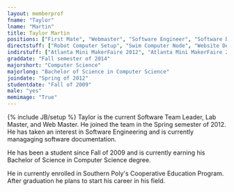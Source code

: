 ```yaml
---
layout: memberprof
fname: "Taylor"
lname: "Martin"
title: Taylor Martin
positions: ["First Mate", "Webmaster", "Software Engineer", "Software Developer"]
directstuff: ["Robot Computer Setup", "Swim Computer Node", "Website Design", "Website Content"]
indirstuff: ["Atlanta Mini MakerFaire 2012", "Atlanta Mini MakerFaire 2013"]
graddate: "Fall semester of 2014"
majorshort: "Computer Science"
majorlong: "Bachelor of Science in Computer Science"
joindate: "Spring of 2012"
studentdate: "Fall of 2009"
male: "yes"
memimage: "True"
---
```

{% include JB/setup %}
Taylor is the current Software Team Leader, Lab Master, and Web Master. He joined the team in the Spring semester of 2012. He has taken an interest in Software Engineering and is currently managaging software documentation.

He has been a student since Fall of 2009 and is currently earning his Bachelor of Science in Computer Science degree.

He in currently enrolled in Southern Poly's Cooperative Education Program. After graduation he plans to start his career in his field.
